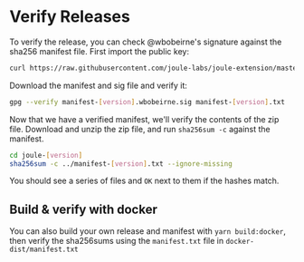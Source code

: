 # Verify Releases

To verify the release, you can check @wbobeirne's signature against the sha256 manifest file. First import the public key:

```sh
curl https://raw.githubusercontent.com/joule-labs/joule-extension/master/keys/wbobeirne.asc | gpg --import
```

Download the manifest and sig file and verify it:

```sh
gpg --verify manifest-[version].wbobeirne.sig manifest-[version].txt
```

Now that we have a verified manifest, we'll verify the contents of the zip file. Download and unzip the zip file, and run `sha256sum -c` against the manifest.

```sh
cd joule-[version]
sha256sum -c ../manifest-[version].txt --ignore-missing
```

You should see a series of files and `OK` next to them if the hashes match.

## Build & verify with docker

You can also build your own release and manifest with `yarn build:docker`, then verify the sha256sums using the `manifest.txt` file in `docker-dist/manifest.txt`
